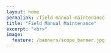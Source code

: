 ```yaml
---
layout: home
permalink: /field-manual-maintenance
title: "Field Manual Maintenance"
excerpt: "<br>"
image:
  feature: /banners/scope_banner.jpg
---
```

